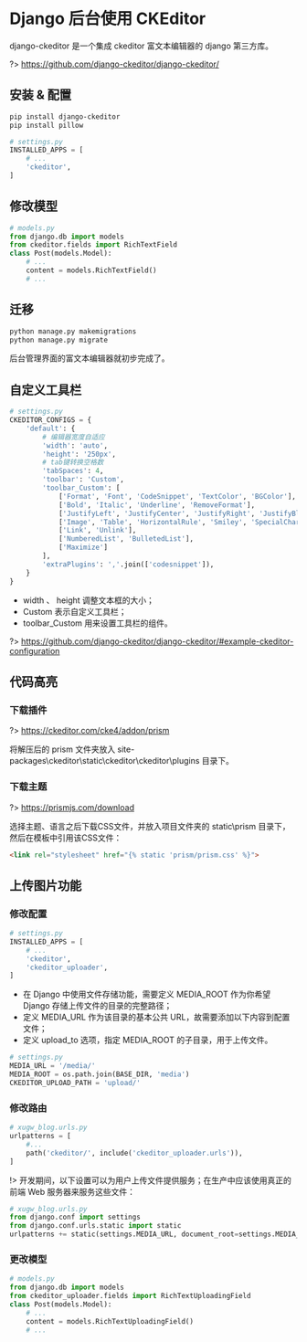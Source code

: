 # Django 后台使用 CKEditor

django-ckeditor 是一个集成 ckeditor 富文本编辑器的 django 第三方库。

?> <https://github.com/django-ckeditor/django-ckeditor/>

## 安装 & 配置

``` bash
pip install django-ckeditor
pip install pillow
```

``` python
# settings.py
INSTALLED_APPS = [
    # ...
    'ckeditor',
]
```

## 修改模型

``` python
# models.py
from django.db import models
from ckeditor.fields import RichTextField
class Post(models.Model):
    # ...
    content = models.RichTextField()
    # ...
```

## 迁移

``` bash
python manage.py makemigrations
python manage.py migrate
```

后台管理界面的富文本编辑器就初步完成了。

## 自定义工具栏

``` python
# settings.py
CKEDITOR_CONFIGS = {
    'default': {
        # 编辑器宽度自适应
        'width': 'auto',
        'height': '250px',
        # tab键转换空格数
        'tabSpaces': 4,
        'toolbar': 'Custom',
        'toolbar_Custom': [
            ['Format', 'Font', 'CodeSnippet', 'TextColor', 'BGColor'],
            ['Bold', 'Italic', 'Underline', 'RemoveFormat'],
            ['JustifyLeft', 'JustifyCenter', 'JustifyRight', 'JustifyBlock'],
            ['Image', 'Table', 'HorizontalRule', 'Smiley', 'SpecialChar', ],
            ['Link', 'Unlink'],
            ['NumberedList', 'BulletedList'],
            ['Maximize']
        ],
        'extraPlugins': ','.join(['codesnippet']),
    }
}
```

- width 、 height 调整文本框的大小；
- Custom 表示自定义工具栏；
- toolbar_Custom 用来设置工具栏的组件。

?> <https://github.com/django-ckeditor/django-ckeditor/#example-ckeditor-configuration>

## 代码高亮

### 下载插件

?> <https://ckeditor.com/cke4/addon/prism>

将解压后的 prism 文件夹放入 site-packages\ckeditor\static\ckeditor\ckeditor\plugins 目录下。

### 下载主题

?> <https://prismjs.com/download>

选择主题、语言之后下载CSS文件，并放入项目文件夹的 static\prism 目录下，然后在模板中引用该CSS文件：

``` html
<link rel="stylesheet" href="{% static 'prism/prism.css' %}">
```

## 上传图片功能

### 修改配置

``` python
# settings.py
INSTALLED_APPS = [
    # ...
    'ckeditor',
    'ckeditor_uploader',
]
```

- 在 Django 中使用文件存储功能，需要定义 MEDIA_ROOT 作为你希望 Django 存储上传文件的目录的完整路径；
- 定义 MEDIA_URL 作为该目录的基本公共 URL，故需要添加以下内容到配置文件；
- 定义 upload_to 选项，指定 MEDIA_ROOT 的子目录，用于上传文件。

``` python
# settings.py
MEDIA_URL = '/media/'
MEDIA_ROOT = os.path.join(BASE_DIR, 'media')
CKEDITOR_UPLOAD_PATH = 'upload/'
```

### 修改路由

``` python
# xugw_blog.urls.py
urlpatterns = [
    #...
    path('ckeditor/', include('ckeditor_uploader.urls')),
]
```

!> 开发期间，以下设置可以为用户上传文件提供服务；在生产中应该使用真正的前端 Web 服务器来服务这些文件：

``` python
# xugw_blog.urls.py
from django.conf import settings
from django.conf.urls.static import static
urlpatterns += static(settings.MEDIA_URL, document_root=settings.MEDIA_ROOT)
```

### 更改模型

``` python
# models.py
from django.db import models
from ckeditor_uploader.fields import RichTextUploadingField
class Post(models.Model):
    # ...
    content = models.RichTextUploadingField()
    # ...
```
